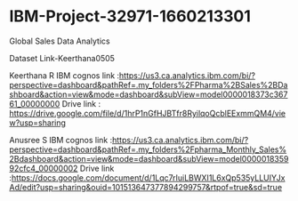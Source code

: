 # IBM-Project-32971-1660213301

Global Sales Data Analytics

Dataset Link-Keerthana0505


Keerthana R
IBM cognos link :https://us3.ca.analytics.ibm.com/bi/?perspective=dashboard&pathRef=.my_folders%2FPharma%2BSales%2BDashboard&action=view&mode=dashboard&subView=model0000018373c36761_00000000 
Drive link : https://drive.google.com/file/d/1hrP1nGfHJBTfr8RyilqoQcblEExmmQM4/view?usp=sharing

Anusree S
IBM cognos link :https://us3.ca.analytics.ibm.com/bi/?perspective=dashboard&pathRef=.my_folders%2Fpharma_Monthly_Sales%2Bdashboard&action=view&mode=dashboard&subView=model000001835992cfc4_00000002
Drive link :https://docs.google.com/document/d/1Lqc7rIuiLBWXI1L6xQp535yLLUIYJxAd/edit?usp=sharing&ouid=101513647377894299757&rtpof=true&sd=true

